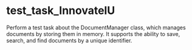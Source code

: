 # test_task_InnovatelU
Perform a test task about the DocumentManager class, which manages documents by storing them in memory. It supports the ability to save, search, and find documents by a unique identifier.
